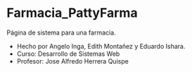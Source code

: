 # Farmacia_PattyFarma

Página de sistema para una farmacia.

- Hecho por Angelo Inga, Edith Montañez y Eduardo Ishara.    
- Curso: Desarrollo de Sistemas Web    
- Profesor: Jose Alfredo Herrera Quispe    
